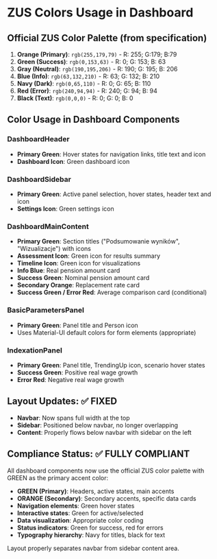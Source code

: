 # ZUS Colors Usage in Dashboard

## Official ZUS Color Palette (from specification)

1. **Orange (Primary)**: `rgb(255,179,79)` - R: 255; G:179; B:79
2. **Green (Success)**: `rgb(0,153,63)` - R: 0; G: 153; B: 63  
3. **Gray (Neutral)**: `rgb(190,195,206)` - R: 190; G: 195; B: 206
4. **Blue (Info)**: `rgb(63,132,210)` - R: 63; G: 132; B: 210
5. **Navy (Dark)**: `rgb(0,65,110)` - R: 0; G: 65; B: 110
6. **Red (Error)**: `rgb(240,94,94)` - R: 240; G: 94; B: 94
7. **Black (Text)**: `rgb(0,0,0)` - R: 0; G: 0; B: 0

## Color Usage in Dashboard Components

### DashboardHeader
- **Primary Green**: Hover states for navigation links, title text and icon
- **Dashboard Icon**: Green dashboard icon

### DashboardSidebar  
- **Primary Green**: Active panel selection, hover states, header text and icon
- **Settings Icon**: Green settings icon

### DashboardMainContent
- **Primary Green**: Section titles ("Podsumowanie wyników", "Wizualizacje") with icons
- **Assessment Icon**: Green icon for results summary
- **Timeline Icon**: Green icon for visualizations
- **Info Blue**: Real pension amount card
- **Success Green**: Nominal pension amount card  
- **Secondary Orange**: Replacement rate card
- **Success Green / Error Red**: Average comparison card (conditional)

### BasicParametersPanel
- **Primary Green**: Panel title and Person icon
- Uses Material-UI default colors for form elements (appropriate)

### IndexationPanel
- **Primary Green**: Panel title, TrendingUp icon, scenario hover states
- **Success Green**: Positive real wage growth
- **Error Red**: Negative real wage growth

## Layout Updates: ✅ FIXED

- **Navbar**: Now spans full width at the top
- **Sidebar**: Positioned below navbar, no longer overlapping
- **Content**: Properly flows below navbar with sidebar on the left

## Compliance Status: ✅ FULLY COMPLIANT

All dashboard components now use the official ZUS color palette with GREEN as the primary accent color:

- **GREEN (Primary)**: Headers, active states, main accents
- **ORANGE (Secondary)**: Secondary accents, specific data cards
- **Navigation elements**: Green hover states
- **Interactive states**: Green for active/selected
- **Data visualization**: Appropriate color coding
- **Status indicators**: Green for success, red for errors
- **Typography hierarchy**: Navy for titles, black for text

Layout properly separates navbar from sidebar content area.